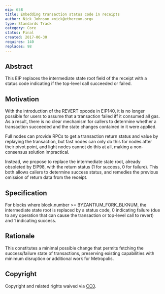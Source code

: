 ```yaml
---
eip: 658
title: Embedding transaction status code in receipts
author: Nick Johnson <nick@ethereum.org>
type: Standards Track
category: Core
status: Final
created: 2017-06-30
requires: 140
replaces: 98
---
```


## Abstract
This EIP replaces the intermediate state root field of the receipt with a status code indicating if the top-level call succeeded or failed.

## Motivation
With the introduction of the REVERT opcode in EIP140, it is no longer possible for users to assume that a transaction failed iff it consumed all gas. As a result, there is no clear mechanism for callers to determine whether a transaction succeeded and the state changes contained in it were applied.

Full nodes can provide RPCs to get a transaction return status and value by replaying the transaction, but fast nodes can only do this for nodes after their pivot point, and light nodes cannot do this at all, making a non-consensus solution impractical.

Instead, we propose to replace the intermediate state root, already obsoleted by EIP98, with the return status (1 for success, 0 for failure). This both allows callers to determine success status, and remedies the previous omission of return data from the receipt.

## Specification
For blocks where block.number >= BYZANTIUM_FORK_BLKNUM, the intermediate state root is replaced by a status code, 0 indicating failure (due to any operation that can cause the transaction or top-level call to revert) and 1 indicating success.

## Rationale
This constitutes a minimal possible change that permits fetching the success/failure state of transactions, preserving existing capabilities with minimum disruption or additional work for Metropolis.

## Copyright
Copyright and related rights waived via [CC0](https://creativecommons.org/publicdomain/zero/1.0/).
